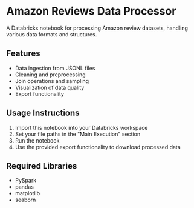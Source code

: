 # Amazon Reviews Data Processor

A Databricks notebook for processing Amazon review datasets, handling various data formats and structures.

## Features
- Data ingestion from JSONL files
- Cleaning and preprocessing
- Join operations and sampling
- Visualization of data quality
- Export functionality

## Usage Instructions
1. Import this notebook into your Databricks workspace
2. Set your file paths in the "Main Execution" section
3. Run the notebook
4. Use the provided export functionality to download processed data

## Required Libraries
- PySpark
- pandas
- matplotlib
- seaborn
